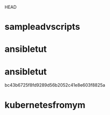  HEAD
# sampleadvscripts

# ansibletut
# ansibletut
 bc43b6725f8fd9289d56b2052c41e8e603f8825a
# kubernetesfromym
